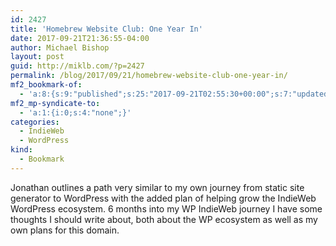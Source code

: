 ```yaml
---
id: 2427
title: 'Homebrew Website Club: One Year In'
date: 2017-09-21T21:36:55-04:00
author: Michael Bishop
layout: post
guid: http://miklb.com/?p=2427
permalink: /blog/2017/09/21/homebrew-website-club-one-year-in/
mf2_bookmark-of:
  - 'a:8:{s:9:"published";s:25:"2017-09-21T02:55:30+00:00";s:7:"updated";s:25:"2017-09-21T02:55:30+00:00";s:7:"summary";s:445:"However, I started to eventually hit a bit of a wall: when I was faced with limited time I was constantly needing to evaluate whether to spend my time learning the tool (Hugo/Golang) and wanting to create content. I had the ideas and knew what I wanted to create, and even started several series of articles on my previous site, but when I would start pushing out blog posts I wouldn’t be working on implementing necessary features to my site.";s:4:"name";s:34:"Homebrew Website Club: One Year In";s:8:"category";a:1:{i:0;s:0:"";}s:11:"publication";s:18:"jonathanprozzi.net";s:6:"author";a:2:{s:4:"name";s:3:"j-p";s:3:"url";s:26:"https://jonathanprozzi.net";}s:3:"url";s:72:"https://jonathanprozzi.net/reflection/homebrew-website-club-one-year-in/";}'
mf2_mp-syndicate-to:
  - 'a:1:{i:0;s:4:"none";}'
categories:
  - IndieWeb
  - WordPress
kind:
  - Bookmark
---
```

Jonathan outlines a path very similar to my own journey from static site generator to WordPress with the added plan of helping grow the IndieWeb WordPress ecosystem.  6 months into my WP IndieWeb journey I have some thoughts I should write about, both about the WP ecosystem as well as my own plans for this domain.